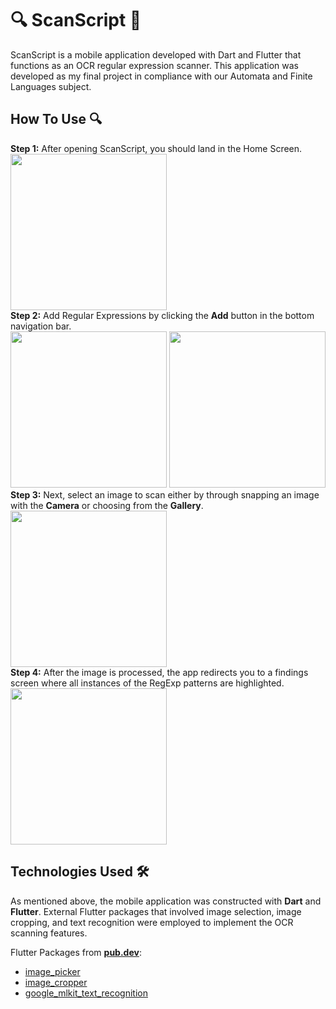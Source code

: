# 🔍 ScanScript 📄
ScanScript is a mobile application developed with Dart and Flutter that functions as an OCR regular expression scanner. This application was developed as my final project in compliance with our Automata and Finite Languages subject. 

## How To Use 🔍
**Step 1:** After opening ScanScript, you should land in the Home Screen.
<br>
<img height="250" src="https://github.com/user-attachments/assets/73ebdcd1-f29d-457a-a5b7-43e0a744f881">
<br>
**Step 2:** Add Regular Expressions by clicking the **Add** button in the bottom navigation bar.
<br>
<img height="250" src="https://github.com/user-attachments/assets/c32b3c5a-6b14-4530-920c-0d2039e3931b"> <img height="250" src="https://github.com/user-attachments/assets/8f79a6f4-eb4c-4c24-bf5c-1081de3509ec">
<br>
**Step 3:** Next, select an image to scan either by through snapping an image with the **Camera** or choosing from the **Gallery**. 
<br>
<img height="250" src="https://github.com/user-attachments/assets/d25efdb0-b22b-4ac5-9c73-160fbb631a63">
<br>
**Step 4:** After the image is processed, the app redirects you to a findings screen where all instances of the RegExp patterns are highlighted.
<br>
<img height="250" src="https://github.com/user-attachments/assets/66cd6959-419c-4c6e-ad60-f193907f0116">
<br>

## Technologies Used 🛠️
As mentioned above, the mobile application was constructed with **Dart** and **Flutter**. External Flutter packages that involved image selection, image cropping, and text recognition were employed to implement the OCR scanning features.

Flutter Packages from [**pub.dev**](https://pub.dev/):
- [image_picker](https://pub.dev/packages/image_picker)
- [image_cropper](https://pub.dev/packages/image_cropper)
- [google_mlkit_text_recognition](https://pub.dev/packages/google_mlkit_text_recognition)
